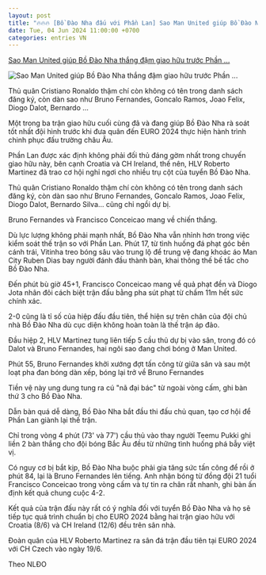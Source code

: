 ```yaml
---
layout: post
title: "🔥🔥🔥 [Bồ Đào Nha đấu với Phần Lan] Sao Man United giúp Bồ Đào Nha thắng đậm giao hữu trước Phần ..."
date: Tue, 04 Jun 2024 11:00:00 +0700
categories: entries VN
---
```

[Sao Man United giúp Bồ Đào Nha thắng đậm giao hữu trước Phần ...](https://baoquangngai.vn/the-thao/202406/sao-man-united-giup-bo-dao-nha-thang-dam-giao-huu-truoc-phan-lan-29a0dd2/)

![Sao Man United giúp Bồ Đào Nha thắng đậm giao hữu trước Phần ...](https://baoquangngai.vn/file/8a10a0d36ccebc89016ce0c6fa3e1b83/062024/1_20240605084124.jpg?width=800&height=-&type=resize)

Thủ quân Cristiano Ronaldo thậm chí còn không có tên trong danh sách đăng ký, còn dàn sao như Bruno Fernandes, Goncalo Ramos, Joao Felix, Diogo Dalot, Bernardo ...

Một trong ba trận giao hữu cuối cùng đã và đang giúp Bồ Đào Nha rà soát tốt nhất đội hình trước khi đưa quân đến EURO 2024 thực hiện hành trình chinh phục đấu trường châu Âu.

Phần Lan được xác định không phải đối thủ đáng gờm nhất trong chuyến giao hữu này, bên cạnh Croatia và CH Ireland, thế nên, HLV Roberto Martinez đã trao cơ hội nghỉ ngơi cho nhiều trụ cột của tuyển Bồ Đào Nha.

Thủ quân Cristiano Ronaldo thậm chí còn không có tên trong danh sách đăng ký, còn dàn sao như Bruno Fernandes, Goncalo Ramos, Joao Felix, Diogo Dalot, Bernardo Silva… cũng chỉ ngồi dự bị.

Bruno Fernandes và Francisco Conceicao mang về chiến thắng.

Dù lực lượng không phải mạnh nhất, Bồ Đào Nha vẫn nhỉnh hơn trong việc kiểm soát thế trận so với Phần Lan. Phút 17, từ tình huống đá phạt góc bên cánh trái, Vitinha treo bóng sâu vào trung lộ để trung vệ đang khoác áo Man City Ruben Dias bay người đánh đầu thành bàn, khai thông thế bế tắc cho Bồ Đào Nha.

Đến phút bù giờ 45+1, Francisco Conceicao mang về quả phạt đền và Diogo Jota nhân đôi cách biệt trận đấu bằng pha sút phạt từ chấm 11m hết sức chính xác.

2-0 cũng là tỉ số của hiệp đấu đầu tiên, thể hiện sự trên chân của đội chủ nhà Bồ Đào Nha dù cục diện không hoàn toàn là thế trận áp đảo.

Đầu hiệp 2, HLV Martinez tung liên tiếp 5 cầu thủ dự bị vào sân, trong đó có Dalot và Bruno Fernandes, hai ngôi sao đang chơi bóng ở Man United.

Phút 55, Bruno Fernandes khởi xướng đợt tấn công từ giữa sân và sau một loạt pha đan bóng dàn xếp, bóng lại trở về Bruno Fernandes

Tiền vệ này ung dung tung ra cú "nã đại bác" từ ngoài vòng cấm, ghi bàn thứ 3 cho Bồ Đào Nha.

Dẫn bàn quá dễ dàng, Bồ Đào Nha bắt đầu thi đấu chủ quan, tạo cơ hội để Phần Lan giành lại thế trận.

Chỉ trong vòng 4 phút (73' và 77') cầu thủ vào thay người Teemu Pukki ghi liền 2 bàn thắng cho đội bóng Bắc Âu đều từ những tình huống phá bẫy việt vị.

Có nguy cơ bị bắt kịp, Bồ Đào Nha buộc phải gia tăng sức tấn công để rồi ở phút 84, lại là Bruno Fernandes lên tiếng. Anh nhận bóng từ đồng đội 21 tuổi Francisco Conceicao trong vòng cấm và tự tin ra chân rất nhanh, ghi bàn ấn định kết quả chung cuộc 4-2.

Kết quả của trận đấu này rất có ý nghĩa đối với tuyển Bồ Đào Nha và họ sẽ tiếp tục quá trình chuẩn bị cho EURO 2024 bằng hai trận giao hữu với Croatia (8/6) và CH Ireland (12/6) đều trên sân nhà.

Đoàn quân của HLV Roberto Martinez ra sân đá trận đầu tiên tại EURO 2024 với CH Czech vào ngày 19/6.

Theo NLĐO

